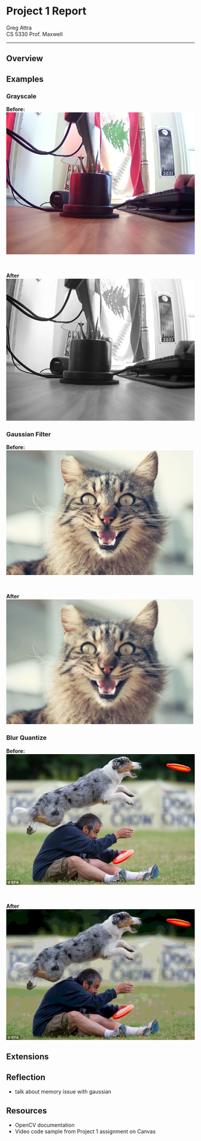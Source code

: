 # Project 1 Report
Greg Attra <br>
CS 5330 Prof. Maxwell

---

## Overview

## Examples

### Grayscale

**Before:**
<br>
<img src="images/examples/gs_before.jpg"/>

<br>

**After**
<br>
<img src="images/examples/gs_after.jpg"/>

### Gaussian Filter

**Before:**
<br>
<img src="images/examples/blur_before.jpg"/>

<br>

**After**
<br>
<img src="images/examples/blur_after.jpg"/>

### Blur Quantize

**Before:**
<br>
<img src="images/examples/bq_before.jpg"/>

<br>

**After**
<br>
<img src="images/examples/bq_after.jpg"/>


## Extensions

## Reflection
- talk about memory issue with gaussian

## Resources
- OpenCV documentation
- Video code sample from Project 1 assignment on Canvas